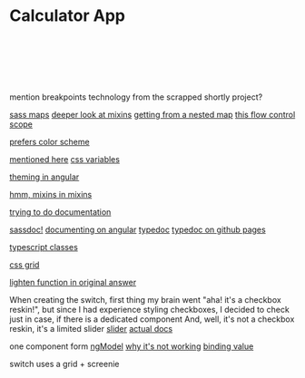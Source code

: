 # Calculator App

<br> <br> <br> <br> <br>

mention breakpoints technology from the scrapped shortly project?

[sass maps](https://sass-lang.com/documentation/values/maps)
[deeper look at mixins](https://sass-lang.com/documentation/at-rules/mixin)
[getting from a nested map](https://sass-lang.com/documentation/modules/map)
[this flow control scope](https://sass-lang.com/documentation/variables#flow-control-scope)

[prefers color scheme](https://stackoverflow.com/questions/50840168/how-to-detect-if-the-os-is-in-dark-mode-in-browsers)

[mentioned here](https://stackoverflow.com/a/57322661/12731017)
[css variables](https://developer.mozilla.org/en-US/docs/Web/CSS/Using_CSS_custom_properties#values_in_javascript)

[theming in angular](https://medium.com/nerd-for-tech/the-theme-in-angular-scss-2bdf6cc2a599)

[hmm, mixins in mixins](https://medium.com/@dmitriy.borodiy/easy-color-theming-with-scss-bc38fd5734d1)

[trying to do documentation](https://sass-lang.com/documentation/syntax/comments#documentation-comments)

[sassdoc!](http://sassdoc.com/getting-started/)
[documenting on angular](https://www.vojtechruzicka.com/documenting-angular-apps-with-typedoc-compodoc-and-angulardoc/)
[typedoc](https://typedoc.org/)
[typedoc on github pages](https://www.npmjs.com/package/typedoc-github-wiki-theme)

[typescript classes](https://www.typescriptlang.org/docs/handbook/2/classes.html)

[css grid](https://developer.mozilla.org/en-US/docs/Web/CSS/CSS_Grid_Layout)

[lighten function in original answer](https://stackoverflow.com/a/3280990/12731017)

When creating the switch, first thing my brain went
"aha! it's a checkbox reskin!", but since I had experience
styling checkboxes, I decided to check just in case, if there
is a dedicated component
And, well, it's not a checkbox reskin, it's a limited slider
[slider](https://www.w3schools.com/howto/howto_js_rangeslider.asp)
[actual docs](https://developer.mozilla.org/en-US/docs/Web/HTML/Element/input/range)

one component form
[ngModel](https://angular.io/api/forms/NgModel)
[why it's not working](https://stackoverflow.com/questions/38892771/cant-bind-to-ngmodel-since-it-isnt-a-known-property-of-input)
[binding value](https://stackoverflow.com/a/41726357/12731017)

switch uses a grid + screenie